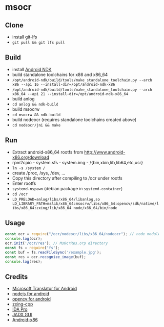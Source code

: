 # msocr

## Clone

- install [git-lfs](https://git-lfs.github.com)
- `git pull && git lfs pull`

## Build

- install [Android NDK](https://developer.android.com/ndk/guides/)
- build standalone toolchains for x86 and x86_64
 - `/opt/android-ndk/build/tools/make_standalone_toolchain.py --arch x86 --api 16 --install-dir=/opt/android-ndk-x86`
 - `/opt/android-ndk/build/tools/make_standalone_toolchain.py --arch x86_64 --api 21 --install-dir=/opt/android-ndk-x86_64`
- build anlog
 - `cd anlog && ndk-build`
- build msocrw
 - `cd msocrw && ndk-build`
- build nodeocr (requires standalone toolchains created above)
 - `cd nodeocr/jni && make`

## Run
- Extract android-x86_64 rootfs from http://www.android-x86.org/download
 - rpm2cpio - system.sfs - system.img - /{bin,xbin,lib,lib64,etc,usr}
 - `ln -s /system /`
 - create /proc, /sys, /dev, ...
- Copy this directory after compiling to /ocr under rootfs
- Enter rootfs
- `systemd-nspawn` (debian package in `systemd-container`)
- `cd /ocr`
- `LD_PRELOAD=anlog/libs/x86_64/libanlog.so LD_LIBRARY_PATH=mslib/x86_64:msocrw/libs/x86_64:opencv/sdk/native/libs/x86_64:zxing/lib/x86_64 node/x86_64/bin/node`

## Usage

```javascript
const ocr = require("/ocr/nodeocr/libs/x86_64/nodeocr"); // node module path
console.log(ocr);
ocr.init('/ocr/res'); // MsOcrRes.orp directory
const fs = require('fs');
const buf = fs.readFileSync('/example.jpg');
const res = ocr.recognize_image(buf);
console.log(res);
```

## Credits

- [Microsoft Translator for Android](https://play.google.com/store/apps/details?id=com.microsoft.translator&hl=en_US)
- [nodejs for android](https://github.com/sjitech/nodejs-android-prebuilt-binaries/tree/master/nodejs-7.8.0-android-x64-full)
- [opencv for android](https://sourceforge.net/projects/opencvlibrary/files/opencv-android/3.4.3/opencv-3.4.3-android-sdk.zip/download)
- [zxing-cpp](https://github.com/nu-book/zxing-cpp/tree/master/wrappers/android)
- [IDA Pro](https://t.me/idapro)
- [JADX GUI](https://github.com/skylot/jadx)
- [Android-x86](http://www.android-x86.org/)
